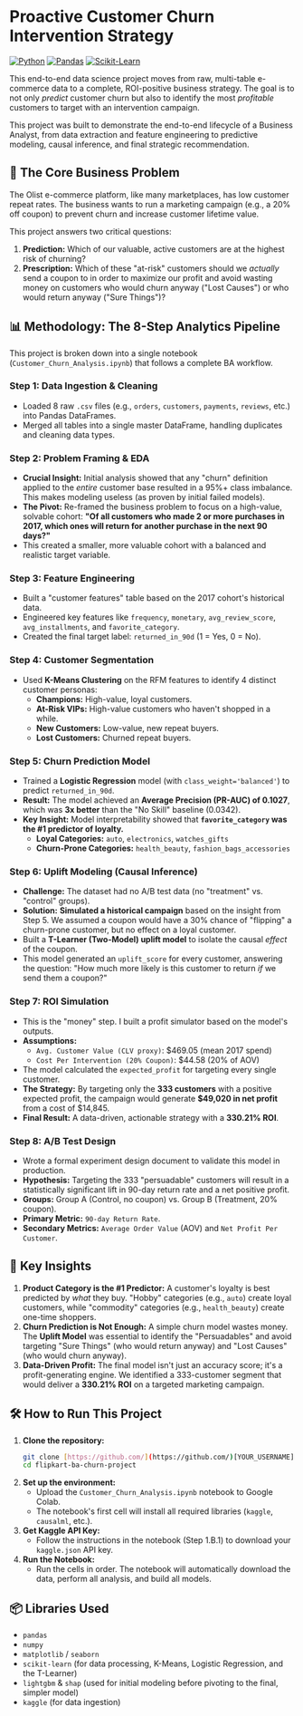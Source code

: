 # Proactive Customer Churn Intervention Strategy

[![Python](https://img.shields.io/badge/Python-3.10+-blue.svg)](https://www.python.org/downloads/)
[![Pandas](https://img.shields.io/badge/pandas-2.0-blue.svg)](https://pandas.pydata.org/)
[![Scikit-Learn](https://img.shields.io/badge/scikit--learn-1.3-orange.svg)](https://scikit-learn.org/)

This end-to-end data science project moves from raw, multi-table e-commerce data to a complete, ROI-positive business strategy. The goal is to not only *predict* customer churn but also to identify the most *profitable* customers to target with an intervention campaign.

This project was built to demonstrate the end-to-end lifecycle of a Business Analyst, from data extraction and feature engineering to predictive modeling, causal inference, and final strategic recommendation.

## 🚀 The Core Business Problem

The Olist e-commerce platform, like many marketplaces, has low customer repeat rates. The business wants to run a marketing campaign (e.g., a 20% off coupon) to prevent churn and increase customer lifetime value.

This project answers two critical questions:
1.  **Prediction:** Which of our valuable, active customers are at the highest risk of churning?
2.  **Prescription:** Which of these "at-risk" customers should we *actually* send a coupon to in order to maximize our profit and avoid wasting money on customers who would churn anyway ("Lost Causes") or who would return anyway ("Sure Things")?

## 📊 Methodology: The 8-Step Analytics Pipeline

This project is broken down into a single notebook (`Customer_Churn_Analysis.ipynb`) that follows a complete BA workflow.

### Step 1: Data Ingestion & Cleaning
* Loaded 8 raw `.csv` files (e.g., `orders`, `customers`, `payments`, `reviews`, etc.) into Pandas DataFrames.
* Merged all tables into a single master DataFrame, handling duplicates and cleaning data types.

### Step 2: Problem Framing & EDA
* **Crucial Insight:** Initial analysis showed that any "churn" definition applied to the *entire* customer base resulted in a 95%+ class imbalance. This makes modeling useless (as proven by initial failed models).
* **The Pivot:** Re-framed the business problem to focus on a high-value, solvable cohort: **"Of all customers who made 2 or more purchases in 2017, which ones will return for another purchase in the next 90 days?"**
* This created a smaller, more valuable cohort with a balanced and realistic target variable.

### Step 3: Feature Engineering
* Built a "customer features" table based on the 2017 cohort's historical data.
* Engineered key features like `frequency`, `monetary`, `avg_review_score`, `avg_installments`, and `favorite_category`.
* Created the final target label: `returned_in_90d` (1 = Yes, 0 = No).

### Step 4: Customer Segmentation
* Used **K-Means Clustering** on the RFM features to identify 4 distinct customer personas:
    * **Champions:** High-value, loyal customers.
    * **At-Risk VIPs:** High-value customers who haven't shopped in a while.
    * **New Customers:** Low-value, new repeat buyers.
    * **Lost Customers:** Churned repeat buyers.

### Step 5: Churn Prediction Model
* Trained a **Logistic Regression** model (with `class_weight='balanced'`) to predict `returned_in_90d`.
* **Result:** The model achieved an **Average Precision (PR-AUC) of 0.1027**, which was **3x better** than the "No Skill" baseline (0.0342).
* **Key Insight:** Model interpretability showed that **`favorite_category` was the #1 predictor of loyalty.**
    * **Loyal Categories:** `auto`, `electronics`, `watches_gifts`
    * **Churn-Prone Categories:** `health_beauty`, `fashion_bags_accessories`

### Step 6: Uplift Modeling (Causal Inference)
* **Challenge:** The dataset had no A/B test data (no "treatment" vs. "control" groups).
* **Solution:** **Simulated a historical campaign** based on the insight from Step 5. We assumed a coupon would have a 30% chance of "flipping" a churn-prone customer, but no effect on a loyal customer.
* Built a **T-Learner (Two-Model) uplift model** to isolate the causal *effect* of the coupon.
* This model generated an `uplift_score` for every customer, answering the question: "How much more likely is this customer to return *if* we send them a coupon?"

### Step 7: ROI Simulation
* This is the "money" step. I built a profit simulator based on the model's outputs.
* **Assumptions:**
    * `Avg. Customer Value (CLV proxy)`: $469.05 (mean 2017 spend)
    * `Cost Per Intervention (20% Coupon)`: $44.58 (20% of AOV)
* The model calculated the `expected_profit` for targeting every single customer.
* **The Strategy:** By targeting only the **333 customers** with a positive expected profit, the campaign would generate **$49,020 in net profit** from a cost of $14,845.
* **Final Result:** A data-driven, actionable strategy with a **330.21% ROI**.

### Step 8: A/B Test Design
* Wrote a formal experiment design document to validate this model in production.
* **Hypothesis:** Targeting the 333 "persuadable" customers will result in a statistically significant lift in 90-day return rate and a net positive profit.
* **Groups:** Group A (Control, no coupon) vs. Group B (Treatment, 20% coupon).
* **Primary Metric:** `90-day Return Rate`.
* **Secondary Metrics:** `Average Order Value` (AOV) and `Net Profit Per Customer`.

## 🔑 Key Insights
1.  **Product Category is the #1 Predictor:** A customer's loyalty is best predicted by *what* they buy. "Hobby" categories (e.g., `auto`) create loyal customers, while "commodity" categories (e.g., `health_beauty`) create one-time shoppers.
2.  **Churn Prediction is Not Enough:** A simple churn model wastes money. The **Uplift Model** was essential to identify the "Persuadables" and avoid targeting "Sure Things" (who would return anyway) and "Lost Causes" (who would churn anyway).
3.  **Data-Driven Profit:** The final model isn't just an accuracy score; it's a profit-generating engine. We identified a 333-customer segment that would deliver a **330.21% ROI** on a targeted marketing campaign.

## 🛠️ How to Run This Project
1.  **Clone the repository:**
    ```bash
    git clone [https://github.com/](https://github.com/)[YOUR_USERNAME]/flipkart-ba-churn-project.git
    cd flipkart-ba-churn-project
    ```
2.  **Set up the environment:**
    * Upload the `Customer_Churn_Analysis.ipynb` notebook to Google Colab.
    * The notebook's first cell will install all required libraries (`kaggle`, `causalml`, etc.).
3.  **Get Kaggle API Key:**
    * Follow the instructions in the notebook (Step 1.B.1) to download your `kaggle.json` API key.
4.  **Run the Notebook:**
    * Run the cells in order. The notebook will automatically download the data, perform all analysis, and build all models.

## 📦 Libraries Used
* `pandas`
* `numpy`
* `matplotlib` / `seaborn`
* `scikit-learn` (for data processing, K-Means, Logistic Regression, and the T-Learner)
* `lightgbm` & `shap` (used for initial modeling before pivoting to the final, simpler model)
* `kaggle` (for data ingestion)
